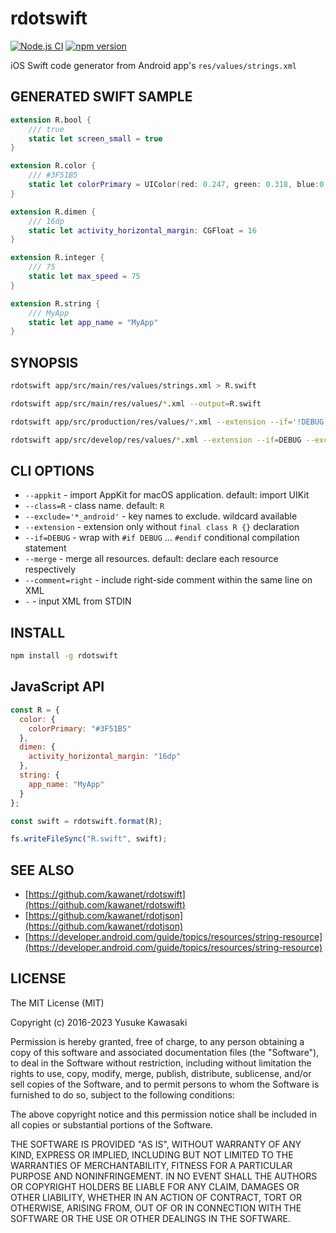 # rdotswift

[![Node.js CI](https://github.com/kawanet/rdotswift/workflows/Node.js%20CI/badge.svg?branch=master)](https://github.com/kawanet/rdotswift/actions/)
[![npm version](https://badge.fury.io/js/rdotswift.svg)](https://badge.fury.io/js/rdotswift)

iOS Swift code generator from Android app's `res/values/strings.xml`

## GENERATED SWIFT SAMPLE

```swift
extension R.bool {
    /// true
    static let screen_small = true
}

extension R.color {
    /// #3F51B5
    static let colorPrimary = UIColor(red: 0.247, green: 0.318, blue:0.71, alpha: 1)
}

extension R.dimen {
    /// 16dp
    static let activity_horizontal_margin: CGFloat = 16
}

extension R.integer {
    /// 75
    static let max_speed = 75
}

extension R.string {
    /// MyApp
    static let app_name = "MyApp"
}
```

## SYNOPSIS

```sh
rdotswift app/src/main/res/values/strings.xml > R.swift

rdotswift app/src/main/res/values/*.xml --output=R.swift

rdotswift app/src/production/res/values/*.xml --extension --if='!DEBUG' --output=R+production.swift

rdotswift app/src/develop/res/values/*.xml --extension --if=DEBUG --exclude='*_android' --output=R+develop.swift
```

## CLI OPTIONS

- `--appkit` - import AppKit for macOS application. default: import UIKit
- `--class=R` - class name. default: `R`
- `--exclude='*_android'` - key names to exclude. wildcard available
- `--extension` - extension only without `final class R {}` declaration
- `--if=DEBUG` - wrap with `#if DEBUG` ... `#endif` conditional compilation statement
- `--merge` - merge all resources. default: declare each resource respectively
- `--comment=right` - include right-side comment within the same line on XML
- `-` - input XML from STDIN

## INSTALL

```sh
npm install -g rdotswift
```

## JavaScript API

```js
const R = {
  color: {
    colorPrimary: "#3F51B5"
  },
  dimen: {
    activity_horizontal_margin: "16dp"
  },
  string: {
    app_name: "MyApp"
  }
};

const swift = rdotswift.format(R);

fs.writeFileSync("R.swift", swift);
```

## SEE ALSO

- [https://github.com/kawanet/rdotswift](https://github.com/kawanet/rdotswift)
- [https://github.com/kawanet/rdotjson](https://github.com/kawanet/rdotjson)
- [https://developer.android.com/guide/topics/resources/string-resource](https://developer.android.com/guide/topics/resources/string-resource)

## LICENSE

The MIT License (MIT)

Copyright (c) 2016-2023 Yusuke Kawasaki

Permission is hereby granted, free of charge, to any person obtaining a copy
of this software and associated documentation files (the "Software"), to deal
in the Software without restriction, including without limitation the rights
to use, copy, modify, merge, publish, distribute, sublicense, and/or sell
copies of the Software, and to permit persons to whom the Software is
furnished to do so, subject to the following conditions:

The above copyright notice and this permission notice shall be included in all
copies or substantial portions of the Software.

THE SOFTWARE IS PROVIDED "AS IS", WITHOUT WARRANTY OF ANY KIND, EXPRESS OR
IMPLIED, INCLUDING BUT NOT LIMITED TO THE WARRANTIES OF MERCHANTABILITY,
FITNESS FOR A PARTICULAR PURPOSE AND NONINFRINGEMENT. IN NO EVENT SHALL THE
AUTHORS OR COPYRIGHT HOLDERS BE LIABLE FOR ANY CLAIM, DAMAGES OR OTHER
LIABILITY, WHETHER IN AN ACTION OF CONTRACT, TORT OR OTHERWISE, ARISING FROM,
OUT OF OR IN CONNECTION WITH THE SOFTWARE OR THE USE OR OTHER DEALINGS IN THE
SOFTWARE.
